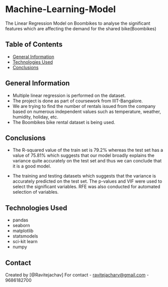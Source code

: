 # Machine-Learning-Model
The Linear Regression Model on Boombikes to analyse the significant features which are affecting the demand for the shared bike(Boombikes)

## Table of Contents
* [General Information](#general-information)
* [Technologies Used](#technologies-used)
* [Conclusions](#conclusions)

<!-- You can include any other section that is pertinent to your problem -->

## General Information
- Multiple linear regression is performed on the dataset.
- The project is done as part of coursework from IIIT-Bangalore.
- We are trying to find the number of rentals issued from the company based on numerous independent values such as temperature, weather, humidity, holiday, etc. 
- The Boombikes bike rental dataset is being used. 

<!-- You don't have to answer all the questions - just the ones relevant to your project. -->

## Conclusions
- The R-squared value of the train set is 79.2% whereas the test set has a value of 75.81% which suggests that our model broadly explains the variance quite accurately on the test set and thus we can conclude that it is a good model.

- The training and testing datasets which suggests that the variance is accurately predicted on the test set. The p-values and VIF were used to select the significant variables. RFE was also conducted for automated selection of variables. 

<!-- You don't have to answer all the questions - just the ones relevant to your project. -->


## Technologies Used
- pandas
- seaborn
- matplotlib
- statsmodels
- sci-kit learn
- numpy

<!-- As the libraries versions keep on changing, it is recommended to mention the version of library used in this project -->

## Contact
Created by [@Ravitejachav]
For contact - ravitejacharv@gmail.com 
            - 9686182700


<!-- Optional -->
<!-- ## License -->
<!-- This project is open source and available under the [... License](). -->

<!-- You don't have to include all sections - just the one's relevant to your project -->
